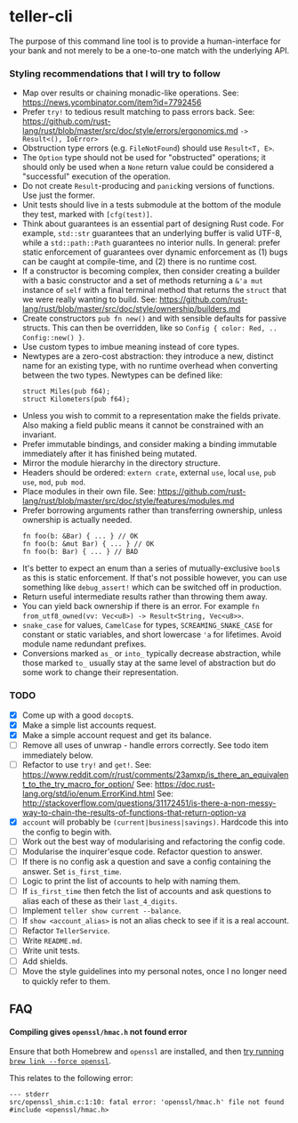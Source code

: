 # teller-cli

The purpose of this command line tool is to provide a human-interface for your bank and not merely to be a one-to-one match with the underlying API.

### Styling recommendations that I will try to follow

- Map over results or chaining monadic-like operations.
  See: https://news.ycombinator.com/item?id=7792456
- Prefer `try!` to tedious result matching to pass errors back.
  See: https://github.com/rust-lang/rust/blob/master/src/doc/style/errors/ergonomics.md
  `-> Result<(), IoError>`
- Obstruction type errors (e.g. `FileNotFound`) should use `Result<T, E>`.
- The `Option` type should not be used for "obstructed" operations; it should only be used when a `None` return value could be considered a "successful" execution of the operation.
- Do not create `Result`-producing and `panic`king versions of functions. Use just the former.
- Unit tests should live in a tests submodule at the bottom of the module they test, marked with `[cfg(test)]`.
- Think about guarantees is an essential part of designing Rust code. For example, `std::str` guarantees that an underlying buffer is valid UTF-8, while a `std::path::Path` guarantees no interior nulls. In general: prefer static enforcement of guarantees over dynamic enforcement as (1) bugs can be caught at compile-time, and (2) there is no runtime cost.
- If a constructor is becoming complex, then consider creating a builder with a basic constructor and a set of methods returning a `&'a mut` instance of `self` with a final terminal method that returns the `struct` that we were really wanting to build.
  See:
  https://github.com/rust-lang/rust/blob/master/src/doc/style/ownership/builders.md
- Create constructors `pub fn new()` and with sensible defaults for passive structs. This can then be overridden, like so `Config { color: Red, .. Config::new() }`.
- Use custom types to imbue meaning instead of core types.
- Newtypes are a zero-cost abstraction: they introduce a new, distinct name for an existing type, with no runtime overhead when converting between the two types.
  Newtypes can be defined like:
  ```
  struct Miles(pub f64);
  struct Kilometers(pub f64);
  ```
- Unless you wish to commit to a representation make the fields private. Also making a field public means it cannot be constrained with an invariant.
- Prefer immutable bindings, and consider making a binding immutable immediately after it has finished being mutated.
- Mirror the module hierarchy in the directory structure.
- Headers should be ordered: `extern crate`, external `use`, local `use`, `pub use`, `mod`, `pub mod`.
- Place modules in their own file.
  See:
  https://github.com/rust-lang/rust/blob/master/src/doc/style/features/modules.md
- Prefer borrowing arguments rather than transferring ownership, unless ownership is actually needed.
  ```
  fn foo(b: &Bar) { ... } // OK
  fn foo(b: &mut Bar) { ... } // OK
  fn foo(b: Bar) { ... } // BAD
  ```
- It's better to expect an enum than a series of mutually-exclusive `bool`s as this is static enforcement. If that's not possible however, you can use something like `debug_assert!` which can be switched off in production.
- Return useful intermediate results rather than throwing them away.
- You can yield back ownership if there is an error. For example `fn from_utf8_owned(vv: Vec<u8>) -> Result<String, Vec<u8>>`.
- `snake_case` for values, `CamelCase` for types, `SCREAMING_SNAKE_CASE` for constant or static variables, and short lowercase `'a` for lifetimes. Avoid module name redundant prefixes.
- Conversions marked `as_` or `into_` typically decrease abstraction, while those marked `to_` usually stay at the same level of abstraction but do some work to change their representation.

### TODO

- [x] Come up with a good `docopt`s.
- [x] Make a simple list accounts request.
- [x] Make a simple account request and get its balance.
- [ ] Remove all uses of unwrap - handle errors correctly. See todo item immediately below.
- [ ] Refactor to use `try!` and `get!`.
      See:
      https://www.reddit.com/r/rust/comments/23amxp/is_there_an_equivalent_to_the_try_macro_for_option/
      See:
      https://doc.rust-lang.org/std/io/enum.ErrorKind.html
      See:
      http://stackoverflow.com/questions/31172451/is-there-a-non-messy-way-to-chain-the-results-of-functions-that-return-option-va
- [x] `account` will probably be `(current|business|savings)`. Hardcode this into the config to begin with.
- [ ] Work out the best way of modularising and refactoring the config code.
- [ ] Modularise the inquirer'esque code. Refactor question to answer.
- [ ] If there is no config ask a question and save a config containing the answer. Set `is_first_time`.
- [ ] Logic to print the list of accounts to help with naming them.
- [ ] If `is_first_time` then fetch the list of accounts and ask questions to alias each of these as their `last_4_digits`.
- [ ] Implement `teller show current --balance`.
- [ ] If `show <account_alias>` is not an alias check to see if it is a real account.
- [ ] Refactor `TellerService`.
- [ ] Write `README.md`.
- [ ] Write unit tests.
- [ ] Add shields.
- [ ] Move the style guidelines into my personal notes, once I no longer need to quickly refer to them.

## FAQ

#### Compiling gives `openssl/hmac.h` not found error

Ensure that both Homebrew and `openssl` are installed, and then [try running `brew link --force openssl`](https://github.com/sfackler/rust-openssl/issues/255).

This relates to the following error:

```
--- stderr
src/openssl_shim.c:1:10: fatal error: 'openssl/hmac.h' file not found
#include <openssl/hmac.h>
```
